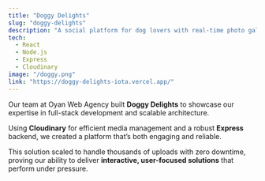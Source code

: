 ```yaml
---
title: "Doggy Delights"
slug: "doggy-delights"
description: "A social platform for dog lovers with real-time photo galleries and a 98% user satisfaction rate."
tech:
  - React
  - Node.js
  - Express
  - Cloudinary
image: "/doggy.png"
link: "https://doggy-delights-iota.vercel.app/"
---
```


Our team at Oyan Web Agency built **Doggy Delights** to showcase our expertise in full-stack development and scalable architecture.

Using **Cloudinary** for efficient media management and a robust **Express** backend, we created a platform that’s both engaging and reliable.

This solution scaled to handle thousands of uploads with zero downtime, proving our ability to deliver **interactive, user-focused solutions** that perform under pressure.
